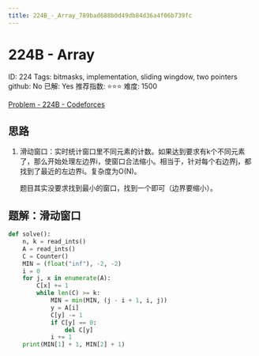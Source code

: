 ```yaml
---
title: 224B_-_Array_789bad688b0d49db84d36a4f06b739fc
---
```


# 224B - Array

ID: 224
Tags: bitmasks, implementation, sliding wingdow, two pointers
github: No
已解: Yes
推荐指数: ⭐⭐⭐
难度: 1500

[Problem - 224B - Codeforces](https://codeforces.com/problemset/problem/224/B)

## 思路

1. 滑动窗口：实时统计窗口里不同元素的计数。如果达到要求有k个不同元素了，那么开始处理左边界i，使窗口合法缩小。相当于，针对每个右边界j，都找到了最近的左边界i。复杂度为O(N)。
    
    题目其实没要求找到最小的窗口，找到一个即可（边界要缩小）。
    

## 题解：滑动窗口

```python
def solve():
    n, k = read_ints()
    A = read_ints()
    C = Counter()
    MIN = (float("inf"), -2, -2)
    i = 0
    for j, x in enumerate(A):
        C[x] += 1
        while len(C) >= k:
            MIN = min(MIN, (j - i + 1, i, j))
            y = A[i]
            C[y] -= 1
            if C[y] == 0:
                del C[y]
            i += 1
    print(MIN[1] + 1, MIN[2] + 1)
```